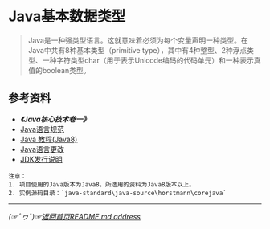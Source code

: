 # Java基本数据类型  
> Java是一种强类型语言。这就意味着必须为每个变量声明一种类型。在Java中共有8种基本类型（primitive type），其中有4种整型、2种浮点类型、一种字符类型char（用于表示Unicode编码的代码单元）和一种表示真值的boolean类型。



## 参考资料
* ***《Java核心技术卷一》***
* [Java语言规范](https://docs.oracle.com/javase/specs/jls/se8/html/index.html)
* [Java 教程(Java8)](https://docs.oracle.com/javase/tutorial/)
* [Java语言更改](https://docs.oracle.com/en/java/javase/16/language/java-language-changes.html)
* [JDK发行说明](https://www.oracle.com/java/technologies/javase/jdk-relnotes-index.html)
```
注意：  
1. 项目使用的Java版本为Java8，所选用的资料为Java8版本以上。
2. 实例源码目录：`java-standard\java-source\horstmann\corejava`
```
___________
*(☞ﾟヮﾟ)☞[返回首页README.md address](https://github.com/fredomli/java-standard)*
